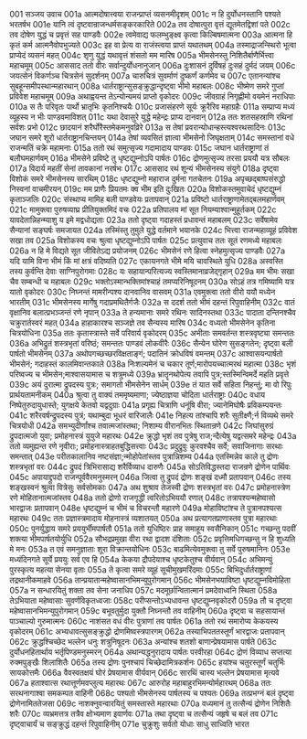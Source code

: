 001  सञ्जय उवाच
001a आत्मदोषात्त्वया राजन्प्राप्तं व्यसनमीदृशम्
001c न हि दुर्योधनस्तानि पश्यते भरतर्षभ
001e यानि त्वं दृष्टवान्राजन्धर्मसङ्करकारिते
002a तव दोषात्पुरा वृत्तं द्यूतमेतद्विशां पते
002c तव दोषेण युद्धं च प्रवृत्तं सह पाण्डवैः
002e त्वमेवाद्य फलम्भुङ्क्ष्व कृत्वा किल्बिषमात्मना
003a आत्मना हि कृतं कर्म आत्मनैवोपभुज्यते
003c इह वा प्रेत्य वा राजंस्त्वया प्राप्तं यथातथम्
004a तस्माद्राजन्स्थिरो भूत्वा प्राप्येदं व्यसनं महत्
004c शृणु युद्धं यथावृत्तं शंसतो मम मारिष
005a भीमसेनस्तु निशितैर्बाणैर्भित्त्वा महाचमूम्
005c आससाद ततो वीरः सर्वान्दुर्योधनानुजान्
006a दुःशासनं दुर्विषहं दुःसहं दुर्मदं जयम्
006c जयत्सेनं विकर्णञ्च चित्रसेनं सुदर्शनम्
007a चारुचित्रं सुवर्माणं दुष्कर्णं कर्णमेव च
007c एतानन्यांश्च सुबहून्समीपस्थान्महारथान्
008a धार्तराष्ट्रान्सुसङ्क्रुद्धान्दृष्ट्वा भीमो महाबलः
008c भीष्मेण समरे गुप्तां प्रविवेश महाचमूम्
009a अथाह्वयन्त तेऽन्योन्यमयं प्राप्तो वृकोदरः
009c जीवग्राहं निगृह्णीमो वयमेनं नराधिपाः
010a स तैः परिवृतः पार्थो भ्रातृभिः कृतनिश्चयैः
010c प्रजासंहरणे सूर्यः क्रूरैरिव महाग्रहैः
011a सम्प्राप्य मध्यं व्यूहस्य न भीः पाण्डवमाविशत्
011c यथा देवासुरे युद्धे महेन्द्रः प्राप्य दानवान्
012a ततः शतसहस्राणि रथिनां सर्वशः प्रभो
012c छादयानं शरैर्घोरैस्तमेकमनुवव्रिरे
013a स तेषां प्रवरान्योधान्हस्त्यश्वरथसादिनः
013c जघान समरे शूरो धार्तराष्ट्रानचिन्तयन्
014a तेषां व्यवसितं ज्ञात्वा भीमसेनो जिघृक्षताम्
014c समस्तानां वधे राजन्मतिं चक्रे महामनाः
015a ततो रथं समुत्सृज्य गदामादाय पाण्डवः
015c जघान धार्तराष्ट्राणां तं बलौघमहार्णवम्
016a भीमसेने प्रविष्टे तु धृष्टद्युम्नोऽपि पार्षतः
016c द्रोणमुत्सृज्य तरसा प्रययौ यत्र सौबलः
017a विदार्य महतीं सेनां तावकानां नरर्षभः
017c आससाद रथं शून्यं भीमसेनस्य संयुगे
018a दृष्ट्वा विशोकं समरे भीमसेनस्य सारथिम्
018c धृष्टद्युम्नो महाराज दुर्मना गतचेतनः
019a अपृच्छद्बाष्पसंरुद्धो निस्वनां वाचमीरयन्
019c मम प्राणैः प्रियतमः क्व भीम इति दुःखितः
020a विशोकस्तमुवाचेदं धृष्टद्युम्नं कृताञ्जलिः
020c संस्थाप्य मामिह बली पाण्डवेयः प्रतापवान्
021a प्रविष्टो धार्तराष्ट्राणामेतद्बलमहार्णवम्
021c मामुक्त्वा पुरुषव्याघ्र प्रीतियुक्तमिदं वचः
022a प्रतिपालय मां सूत नियम्याश्वान्मुहूर्तकम्
022c यावदेतान्निहन्म्याशु य इमे मद्वधोद्यताः
023a ततो दृष्ट्वा गदाहस्तं प्रधावन्तं महाबलम्
023c सर्वेषामेव सैन्यानां सङ्घर्षः समजायत
024a तस्मिंस्तु तुमुले युद्धे वर्तमाने भयानके
024c भित्त्वा राजन्महाव्यूहं प्रविवेश सखा तव
025a विशोकस्य वचः श्रुत्वा धृष्टद्युम्नोऽपि पार्षतः
025c प्रत्युवाच ततः सूतं रणमध्ये महाबलः
026a न हि मे विद्यते सूत जीवितेऽद्य प्रयोजनम्
026c भीमसेनं रणे हित्वा स्नेहमुत्सृज्य पाण्डवैः
027a यदि यामि विना भीमं किं मां क्षत्रं वदिष्यति
027c एकायनगते भीमे मयि चावस्थिते युधि
028a अस्वस्ति तस्य कुर्वन्ति देवाः साग्निपुरोगमाः
028c यः सहायान्परित्यज्य स्वस्तिमानाव्रजेद्गृहान्
029a मम भीमः सखा चैव सम्बन्धी च महाबलः
029c भक्तोऽस्मान्भक्तिमांश्चाहं तमप्यरिनिषूदनम्
030a सोऽहं तत्र गमिष्यामि यत्र यातो वृकोदरः
030c निघ्नन्तं मामरीन्पश्य दानवानिव वासवम्
031a एवमुक्त्वा ततो वीरो ययौ मध्येन भारतीम्
031c भीमसेनस्य मार्गेषु गदाप्रमथितैर्गजैः
032a स ददर्श ततो भीमं दहन्तं रिपुवाहिनीम्
032c वातं वृक्षानिव बलात्प्रभञ्जन्तं रणे नृपान्
033a ते हन्यमानाः समरे रथिनः सादिनस्तथा
033c पादाता दन्तिनश्चैव चक्रुरार्तस्वरं महत्
034a हाहाकारश्च सञ्जज्ञे तव सैन्यस्य मारिष
034c वध्यतो भीमसेनेन कृतिना चित्रयोधिना
035a ततः कृतास्त्रास्ते सर्वे परिवार्य वृकोदरम्
035c अभीताः समवर्तन्त शस्त्रवृष्ट्या समन्ततः
036a अभिद्रुतं शस्त्रभृतां वरिष्ठं; समन्ततः पाण्डवं लोकवीरैः
036c सैन्येन घोरेण सुसङ्गतेन; दृष्ट्वा बली पार्षतो भीमसेनम्
037a अथोपगच्छच्छरविक्षताङ्गं; पदातिनं क्रोधविषं वमन्तम्
037c आश्वासयन्पार्षतो भीमसेनं; गदाहस्तं कालमिवान्तकाले
038a निःशल्यमेनं च चकार तूर्ण;मारोपयच्चात्मरथं महात्मा
038c भृशं परिष्वज्य च भीमसेन;माश्वासयामास च शत्रुमध्ये
039a भ्रातॄनथोपेत्य तवापि पुत्र;स्तस्मिन्विमर्दे महति प्रवृत्ते
039c अयं दुरात्मा द्रुपदस्य पुत्रः; समागतो भीमसेनेन सार्धम्
039e तं यात सर्वे सहिता निहन्तुं; मा वो रिपुः प्रार्थयतामनीकम्
040a श्रुत्वा तु वाक्यं तममृष्यमाणा; ज्येष्ठाज्ञया चोदिता धार्तराष्ट्राः
040c वधाय निष्पेतुरुदायुधास्ते; युगक्षये केतवो यद्वदुग्राः
041a प्रगृह्य चित्राणि धनूंषि वीरा; ज्यानेमिघोषैः प्रविकम्पयन्तः
041c शरैरवर्षन्द्रुपदस्य पुत्रं; यथाम्बुदा भूधरं वारिजालैः
041e निहत्य तांश्चापि शरैः सुतीक्ष्णै;र्न विव्यथे समरे चित्रयोधी
042a समभ्युदीर्णांश्च तवात्मजांस्तथा; निशाम्य वीरानभितः स्थितान्रणे
042c जिघांसुरुग्रं द्रुपदात्मजो युवा; प्रमोहनास्त्रं युयुजे महारथः
042e क्रुद्धो भृशं तव पुत्रेषु राज;न्दैत्येषु यद्वत्समरे महेन्द्रः
043a ततो व्यमुह्यन्त रणे नृवीराः; प्रमोहनास्त्राहतबुद्धिसत्त्वाः
043c प्रदुद्रुवुः कुरवश्चैव सर्वे; सवाजिनागाः सरथाः समन्तात्
043e परीतकालानिव नष्टसंज्ञा;न्मोहोपेतांस्तव पुत्रान्निशम्य
044a एतस्मिन्नेव काले तु द्रोणः शस्त्रभृतां वरः
044c द्रुपदं त्रिभिरासाद्य शरैर्विव्याध दारुणैः
045a सोऽतिविद्धस्तदा राजन्रणे द्रोणेन पार्थिवः
045c अपायाद्द्रुपदो राजन्पूर्ववैरमनुस्मरन्
046a जित्वा तु द्रुपदं द्रोणः शङ्खं दध्मौ प्रतापवान्
046c तस्य शङ्खस्वनं श्रुत्वा वित्रेसुः सर्वसोमकाः
047a अथ शुश्राव तेजस्वी द्रोणः शस्त्रभृतां वरः
047c प्रमोहनास्त्रेण रणे मोहितानात्मजांस्तव
048a ततो द्रोणो राजगृद्धी त्वरितोऽभिययौ रणात्
048c तत्रापश्यन्महेष्वासो भारद्वाजः प्रतापवान्
048e धृष्टद्युम्नं च भीमं च विचरन्तौ महारणे
049a मोहाविष्टांश्च ते पुत्रानपश्यत्स महारथः
049c ततः प्रज्ञास्त्रमादाय मोहनास्त्रं व्यशातयत्
050a अथ प्रत्यागतप्राणास्तव पुत्रा महारथाः
050c पुनर्युद्धाय समरे प्रययुर्भीमपार्षतौ
051a ततो युधिष्ठिरः प्राह समाहूय स्वसैनिकान्
051c गच्छन्तु पदवीं शक्त्या भीमपार्षतयोर्युधि
052a सौभद्रप्रमुखा वीरा रथा द्वादश दंशिताः
052c प्रवृत्तिमधिगच्छन्तु न हि शुध्यति मे मनः
053a त एवं समनुज्ञाताः शूरा विक्रान्तयोधिनः
053c बाढमित्येवमुक्त्वा तु सर्वे पुरुषमानिनः
053e मध्यंदिनगते सूर्ये प्रययुः सर्व एव हि
054a केकया द्रौपदेयाश्च धृष्टकेतुश्च वीर्यवान्
054c अभिमन्युं पुरस्कृत्य महत्या सेनया वृताः
055a ते कृत्वा समरे व्यूहं सूचीमुखमरिंदमाः
055c बिभिदुर्धार्तराष्ट्राणां तद्रथानीकमाहवे
056a तान्प्रयातान्महेष्वासानभिमन्युपुरोगमान्
056c भीमसेनभयाविष्टा धृष्टद्युम्नविमोहिता
057a न सन्धारयितुं शक्ता तव सेना जनाधिप
057c मदमूर्छान्वितात्मानं प्रमदेवाध्वनि स्थिता
058a तेऽभियाता महेष्वासाः सुवर्णविकृतध्वजाः
058c परीप्सन्तोऽभ्यधावन्त धृष्टद्युम्नवृकोदरौ
059a तौ च दृष्ट्वा महेष्वासानभिमन्युपुरोगमान्
059c बभूवतुर्मुदा युक्तौ निघ्नन्तौ तव वाहिनीम्
060a दृष्ट्वा च सहसायान्तं पाञ्चाल्यो गुरुमात्मनः
060c नाशंसत वधं वीरः पुत्राणां तव पार्षतः
061a ततो रथं समारोप्य केकयस्य वृकोदरम्
061c अभ्यधावत्सुसङ्क्रुद्धो द्रोणमिष्वस्त्रपारगम्
062a तस्याभिपततस्तूर्णं भारद्वाजः प्रतापवान्
062c क्रुद्धश्चिच्छेद भल्लेन धनुः शत्रुनिषूदनः
063a अन्यांश्च शतशो बाणान्प्रेषयामास पार्षते
063c दुर्योधनहितार्थाय भर्तृपिण्डमनुस्मरन्
064a अथान्यद्धनुरादाय पार्षतः परवीरहा
064c द्रोणं विव्याध सप्तत्या रुक्मपुङ्खैः शिलाशितैः
065a तस्य द्रोणः पुनश्चापं चिच्छेदामित्रकर्शनः
065c हयांश्च चतुरस्तूर्णं चतुर्भिः सायकोत्तमैः
066a वैवस्वतक्षयं घोरं प्रेषयामास वीर्यवान्
066c सारथिं चास्य भल्लेन प्रेषयामास मृत्यवे
067a हताश्वात्स रथात्तूर्णमवप्लुत्य महारथः
067c आरुरोह महाबाहुरभिमन्योर्महारथम्
068a ततः सरथनागाश्वा समकम्पत वाहिनी
068c पश्यतो भीमसेनस्य पार्षतस्य च पश्यतः
069a तत्प्रभग्नं बलं दृष्ट्वा द्रोणेनामिततेजसा
069c नाशक्नुवन्वारयितुं समस्तास्ते महारथाः
070a वध्यमानं तु तत्सैन्यं द्रोणेन निशितैः शरैः
070c व्यभ्रमत्तत्र तत्रैव क्षोभ्यमाण इवार्णवः
071a तथा दृष्ट्वा च तत्सैन्यं जहृषे च बलं तव
071c दृष्ट्वाचार्यं च सङ्क्रुद्धं दहन्तं रिपुवाहिनीम्
071e चुक्रुशुः सर्वतो योधाः साधु साध्विति भारत

